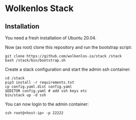 # Wolkenlos Stack

## Installation

You need a fresh installation of Ubuntu 20.04.

Now (as root) clone this repository and run the bootstrap script:

    git clone https://github.com/wolkenlos-io/stack /stack
    bash /stack/bin/bootstrap.sh

Create a stack configuration and start the admin ssh container:

    cd /stack
    pip3 install -r requirements.txt
    cp config.yaml.dist config.yaml
    $EDITOR config.yaml # add ssh keys etc
    bin/stack up -d ssh

You can now login to the admin container:

    ssh root@<host-ip> -p 22222
